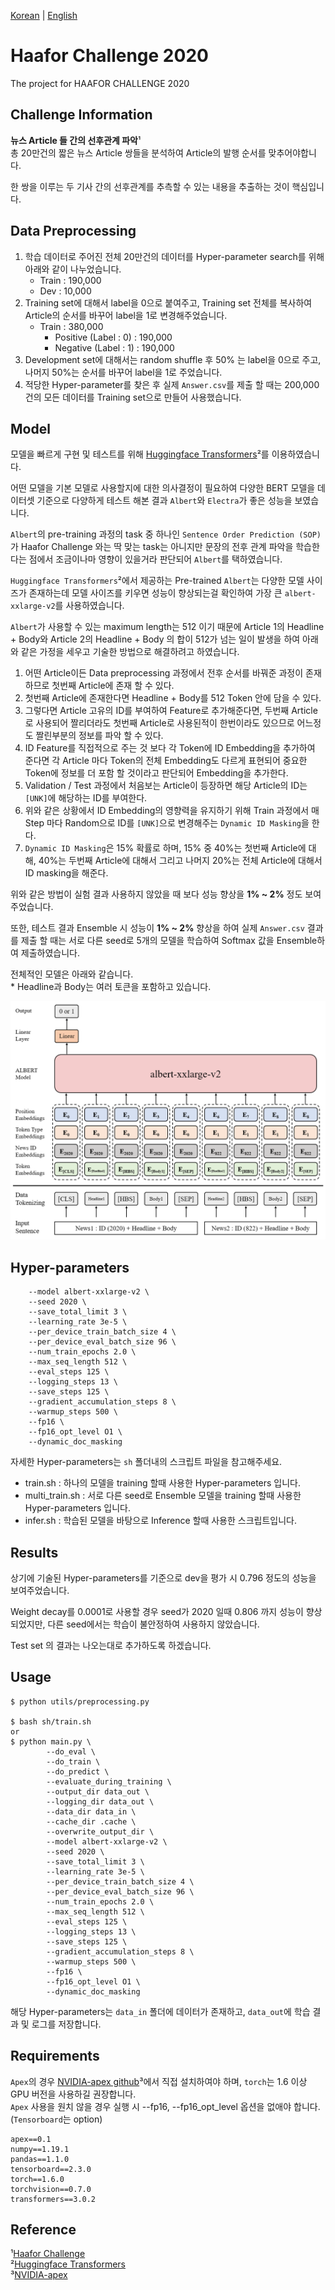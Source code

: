[Korean](README_KOR.md) | [English](README.md)
# Haafor Challenge 2020
The project for HAAFOR CHALLENGE 2020

## Challenge Information
**뉴스 Article 들 간의 선후관계 파악**¹  
총 20만건의 짧은 뉴스 Article 쌍들을 분석하여 Article의 발행 순서를 맞추어야합니다.  

한 쌍을 이루는 두 기사 간의 선후관계를 추측할 수 있는 내용을 추출하는 것이 핵심입니다.

## Data Preprocessing

1. 학습 데이터로 주어진 전체 20만건의 데이터를 Hyper-parameter search를 위해 아래와 같이 나누었습니다.
    - Train : 190,000
    - Dev : 10,000
2. Training set에 대해서 label을 0으로 붙여주고, Training set 전체를 복사하여 Article의 순서를 바꾸어 label을 1로 변경해주었습니다.
    - Train : 380,000
        - Positive (Label : 0) : 190,000
        - Negative (Label : 1) : 190,000
3. Development set에 대해서는 random shuffle 후 50% 는 label을 0으로 주고, 나머지 50%는 순서를 바꾸어 label을 1로 주었습니다.
4. 적당한 Hyper-parameter를 찾은 후 실제 `Answer.csv`를 제출 할 때는 200,000건의 모든 데이터를 Training set으로 만들어 사용했습니다.

## Model

모델을 빠르게 구현 및 테스트를 위해 [Huggingface Transformers](https://github.com/huggingface/transformers)²를 이용하였습니다.

어떤 모델을 기본 모델로 사용할지에 대한 의사결정이 필요하여 다양한 BERT 모델을 데이터셋 기준으로 다양하게 테스트 해본 결과 `Albert`와 `Electra`가 좋은 성능을 보였습니다.

`Albert`의 pre-training 과정의 task 중 하나인 `Sentence Order Prediction (SOP)`가 Haafor Challenge 와는 딱 맞는 task는 아니지만 문장의 전후 관계 파악을 학습한다는 점에서 조금이나마 영향이 있을거라 판단되어 `Albert`를 택하였습니다. 

`Huggingface Transformers`²에서 제공하는 Pre-trained `Albert`는 다양한 모델 사이즈가 존재하는데 모델 사이즈를 키우면 성능이 향상되는걸 확인하여 가장 큰 `albert-xxlarge-v2`를 사용하였습니다.

`Albert`가 사용할 수 있는 maximum length는 512 이기 때문에 Article 1의 Headline + Body와 Article 2의 Headline + Body 의 합이 512가 넘는 일이 발생을 하여 아래와 같은 가정을 세우고 기술한 방법으로 해결하려고 하였습니다.
1. 어떤 Article이든 Data preprocessing 과정에서 전후 순서를 바꿔준 과정이 존재하므로 첫번째 Article에 존재 할 수 있다.
2. 첫번째 Article에 존재한다면 Headline + Body를 512 Token 안에 담을 수 있다.
3. 그렇다면 Article 고유의 ID를 부여하여 Feature로 추가해준다면, 두번째 Article로 사용되어 짤리더라도 첫번째 Article로 사용된적이 한번이라도 있으므로 어느정도 짤린부분의 정보를 파악 할 수 있다.
4. ID Feature를 직접적으로 주는 것 보다 각 Token에 ID Embedding을 추가하여 준다면 각 Article 마다 Token의 전체 Embedding도 다르게 표현되어 중요한 Token에 정보를 더 포함 할 것이라고 판단되어 Embedding을 추가한다.
5. Validation / Test 과정에서 처음보는 Article이 등장하면 해당 Article의 ID는 `[UNK]`에 해당하는 ID를 부여한다.
6. 위와 같은 상황에서 ID Embedding의 영향력을 유지하기 위해 Train 과정에서 매 Step 마다 Random으로 ID를 `[UNK]`으로 변경해주는 `Dynamic ID Masking`을 한다.
7. `Dynamic ID Masking`은 15% 확률로 하며, 15% 중 40%는 첫번째 Article에 대해, 40%는 두번째 Article에 대해서 그리고 나머지 20%는 전체 Article에 대해서 ID masking을 해준다.


위와 같은 방법이 실험 결과 사용하지 않았을 때 보다 성능 향상을 **1% ~ 2%** 정도 보여주었습니다.

또한, 테스트 결과 Ensemble 시 성능이 **1% ~ 2%** 향상을 하여 실제 `Answer.csv` 결과를 제출 할 때는 서로 다른 seed로 5개의 모델을 학습하여 Softmax 값을 Ensemble하여 제출하였습니다.

전체적인 모델은 아래와 같습니다.  
\* Headline과 Body는 여러 토큰을 포함하고 있습니다.
 
  
![Model](asset/model.png)

## Hyper-parameters
```shell script
    --model albert-xxlarge-v2 \
    --seed 2020 \
    --save_total_limit 3 \
    --learning_rate 3e-5 \
    --per_device_train_batch_size 4 \
    --per_device_eval_batch_size 96 \
    --num_train_epochs 2.0 \
    --max_seq_length 512 \
    --eval_steps 125 \
    --logging_steps 13 \
    --save_steps 125 \
    --gradient_accumulation_steps 8 \
    --warmup_steps 500 \
    --fp16 \
    --fp16_opt_level O1 \
    --dynamic_doc_masking
```
자세한 Hyper-parameters는 `sh` 폴더내의 스크립트 파일을 참고해주세요.
- train.sh : 하나의 모델을 training 할때 사용한 Hyper-parameters 입니다.
- multi_train.sh : 서로 다른 seed로 Ensemble 모델을 training 할때 사용한 Hyper-parameters 입니다. 
- infer.sh : 학습된 모델을 바탕으로 Inference 할때 사용한 스크립트입니다.

## Results

상기에 기술된 Hyper-parameters를 기준으로 dev을 평가 시 0.796 정도의 성능을 보여주었습니다.  

Weight decay를 0.0001로 사용할 경우 seed가 2020 일때 0.806 까지 성능이 향상 되었지만, 다른 seed에서는 학습이 불안정하여 사용하지 않았습니다.

Test set 의 결과는 나오는대로 추가하도록 하겠습니다.

## Usage
```shell script
$ python utils/preprocessing.py

$ bash sh/train.sh
or
$ python main.py \
        --do_eval \
        --do_train \
        --do_predict \
        --evaluate_during_training \
        --output_dir data_out \
        --logging_dir data_out \
        --data_dir data_in \
        --cache_dir .cache \
        --overwrite_output_dir \
        --model albert-xxlarge-v2 \
        --seed 2020 \
        --save_total_limit 3 \
        --learning_rate 3e-5 \
        --per_device_train_batch_size 4 \
        --per_device_eval_batch_size 96 \
        --num_train_epochs 2.0 \
        --max_seq_length 512 \
        --eval_steps 125 \
        --logging_steps 13 \
        --save_steps 125 \
        --gradient_accumulation_steps 8 \
        --warmup_steps 500 \
        --fp16 \
        --fp16_opt_level O1 \
        --dynamic_doc_masking

```

해당 Hyper-parameters는 `data_in` 폴더에 데이터가 존재하고, `data_out`에 학습 결과 및 로그를 저장합니다.  

## Requirements
`Apex`의 경우 [NVIDIA-apex github](https://github.com/NVIDIA/apex)³에서 직접 설치하여야 하며, `torch`는 1.6 이상 GPU 버전을 사용하길 권장합니다.  
`Apex` 사용을 원치 않을 경우 실행 시 --fp16, --fp16_opt_level 옵션을 없애야 합니다.  
(`Tensorboard`는 option)
```
apex==0.1
numpy==1.19.1
pandas==1.1.0
tensorboard==2.3.0
torch==1.6.0
torchvision==0.7.0
transformers==3.0.2
```

## Reference
¹[Haafor Challenge](https://www.haafor.com/challenge/)  
²[Huggingface Transformers](https://github.com/huggingface/transformers)  
³[NVIDIA-apex](https://github.com/NVIDIA/apex)